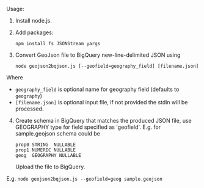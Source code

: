 Usage:

1. Install node.js.

2. Add packages:

   `npm install fs JSONStream yargs`

3. Convert GeoJson file to BigQuery new-line-delimited JSON using

   `node geojson2bqjson.js [--geofield=geography_field] [filename.json]`

Where
* `geography_field` is optional name for geography field (defaults to `geography`)
* `[filename.json]` is optional input file, if not provided the stdin will be processed.

4. Create schema in BigQuery that matches the produced JSON file,
   use GEOGRAPHY type for field specified as 'geofield'.
   E.g. for sample.geojson schema could be
    ```
    prop0 STRING  NULLABLE
    prop1 NUMERIC NULLABLE
    geog  GEOGRAPHY NULLABLE
    ```
   Upload the file to BigQuery.

E.g.
`node geojson2bqjson.js --geofield=geog sample.geojson`
